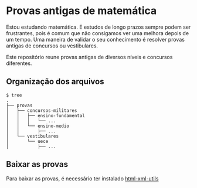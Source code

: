 # Provas antigas de matemática

Estou estudando matemática. E estudos de longo prazos sempre podem ser
frustrantes, pois é comum que não consigamos ver uma melhora depois de um tempo.
Uma maneira de validar o seu conhecimento é resolver provas antigas de concursos
ou vestibulares.

Este repositório reune provas antigas de diversos níveis e concursos diferentes.

## Organização dos arquivos

```
$ tree
.
├── provas
│   ├── concursos-militares
│   │   ├── ensino-fundamental
│   │   │   └── ...
│   │   └── ensino-medio
│   │       ├── ...
│   └── vestibulares
│       └── uece
│           ├── ...
```

## Baixar as provas

Para baixar as provas, é necessário ter instalado
[html-xml-utils](https://tracker.debian.org/pkg/html-xml-utils)


